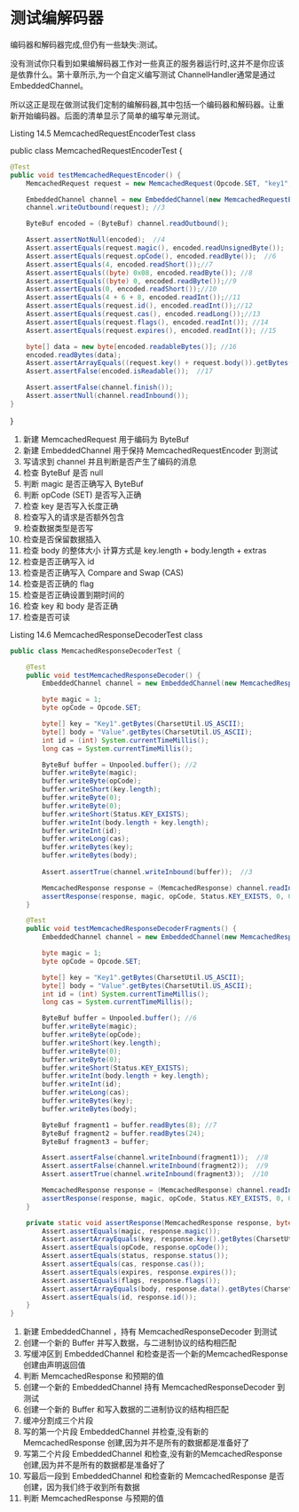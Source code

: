 测试编解码器
====

编码器和解码器完成,但仍有一些缺失:测试。

没有测试你只看到如果编解码器工作对一些真正的服务器运行时,这并不是你应该是依靠什么。第十章所示,为一个自定义编写测试 ChannelHandler通常是通过 EmbeddedChannel。

所以这正是现在做测试我们定制的编解码器,其中包括一个编码器和解码器。让重新开始编码器。后面的清单显示了简单的编写单元测试。

Listing 14.5 MemcachedRequestEncoderTest class

public class MemcachedRequestEncoderTest {

```java
@Test
public void testMemcachedRequestEncoder() {
    MemcachedRequest request = new MemcachedRequest(Opcode.SET, "key1", "value1"); //1

    EmbeddedChannel channel = new EmbeddedChannel(new MemcachedRequestEncoder());  //2
    channel.writeOutbound(request); //3

    ByteBuf encoded = (ByteBuf) channel.readOutbound();

    Assert.assertNotNull(encoded);  //4
    Assert.assertEquals(request.magic(), encoded.readUnsignedByte());  //5
    Assert.assertEquals(request.opCode(), encoded.readByte());  //6
    Assert.assertEquals(4, encoded.readShort());//7
    Assert.assertEquals((byte) 0x08, encoded.readByte()); //8
    Assert.assertEquals((byte) 0, encoded.readByte());//9
    Assert.assertEquals(0, encoded.readShort());//10
    Assert.assertEquals(4 + 6 + 8, encoded.readInt());//11
    Assert.assertEquals(request.id(), encoded.readInt());//12
    Assert.assertEquals(request.cas(), encoded.readLong());//13
    Assert.assertEquals(request.flags(), encoded.readInt()); //14
    Assert.assertEquals(request.expires(), encoded.readInt()); //15

    byte[] data = new byte[encoded.readableBytes()]; //16
    encoded.readBytes(data);
    Assert.assertArrayEquals((request.key() + request.body()).getBytes(CharsetUtil.UTF_8), data);
    Assert.assertFalse(encoded.isReadable());  //17

    Assert.assertFalse(channel.finish());
    Assert.assertNull(channel.readInbound());
}
```
}


1. 新建 MemcachedRequest 用于编码为 ByteBuf
2. 新建 EmbeddedChannel 用于保持 MemcachedRequestEncoder 到测试
3. 写请求到 channel 并且判断是否产生了编码的消息
4. 检查 ByteBuf 是否 null
5. 判断 magic 是否正确写入 ByteBuf
6. 判断 opCode (SET) 是否写入正确
7. 检查 key 是否写入长度正确
8. 检查写入的请求是否额外包含
9. 检查数据类型是否写
10. 检查是否保留数据插入
11. 检查 body 的整体大小 计算方式是 key.length + body.length + extras
12. 检查是否正确写入 id
13. 检查是否正确写入 Compare and Swap (CAS)
14. 检查是否正确的 flag
15. 检查是否正确设置到期时间的
16. 检查 key 和 body 是否正确
17. 检查是否可读

Listing 14.6 MemcachedResponseDecoderTest class

```java
public class MemcachedResponseDecoderTest {

    @Test
    public void testMemcachedResponseDecoder() {
        EmbeddedChannel channel = new EmbeddedChannel(new MemcachedResponseDecoder());  //1

        byte magic = 1;
        byte opCode = Opcode.SET;

        byte[] key = "Key1".getBytes(CharsetUtil.US_ASCII);
        byte[] body = "Value".getBytes(CharsetUtil.US_ASCII);
        int id = (int) System.currentTimeMillis();
        long cas = System.currentTimeMillis();

        ByteBuf buffer = Unpooled.buffer(); //2
        buffer.writeByte(magic);
        buffer.writeByte(opCode);
        buffer.writeShort(key.length);
        buffer.writeByte(0);
        buffer.writeByte(0);
        buffer.writeShort(Status.KEY_EXISTS);
        buffer.writeInt(body.length + key.length);
        buffer.writeInt(id);
        buffer.writeLong(cas);
        buffer.writeBytes(key);
        buffer.writeBytes(body);
        
        Assert.assertTrue(channel.writeInbound(buffer));  //3

        MemcachedResponse response = (MemcachedResponse) channel.readInbound();
        assertResponse(response, magic, opCode, Status.KEY_EXISTS, 0, 0, id, cas, key, body);//4
    }

    @Test
    public void testMemcachedResponseDecoderFragments() {
        EmbeddedChannel channel = new EmbeddedChannel(new MemcachedResponseDecoder()); //5

        byte magic = 1;
        byte opCode = Opcode.SET;

        byte[] key = "Key1".getBytes(CharsetUtil.US_ASCII);
        byte[] body = "Value".getBytes(CharsetUtil.US_ASCII);
        int id = (int) System.currentTimeMillis();
        long cas = System.currentTimeMillis();

        ByteBuf buffer = Unpooled.buffer(); //6
        buffer.writeByte(magic);
        buffer.writeByte(opCode);
        buffer.writeShort(key.length);
        buffer.writeByte(0);
        buffer.writeByte(0);
        buffer.writeShort(Status.KEY_EXISTS);
        buffer.writeInt(body.length + key.length);
        buffer.writeInt(id);
        buffer.writeLong(cas);
        buffer.writeBytes(key);
        buffer.writeBytes(body);

        ByteBuf fragment1 = buffer.readBytes(8); //7
        ByteBuf fragment2 = buffer.readBytes(24);
        ByteBuf fragment3 = buffer;

        Assert.assertFalse(channel.writeInbound(fragment1));  //8
        Assert.assertFalse(channel.writeInbound(fragment2));  //9
        Assert.assertTrue(channel.writeInbound(fragment3));  //10

        MemcachedResponse response = (MemcachedResponse) channel.readInbound();
        assertResponse(response, magic, opCode, Status.KEY_EXISTS, 0, 0, id, cas, key, body);//11
    }

    private static void assertResponse(MemcachedResponse response, byte magic, byte opCode, short status, int expires, int flags, int id, long cas, byte[] key, byte[] body) {
        Assert.assertEquals(magic, response.magic());
        Assert.assertArrayEquals(key, response.key().getBytes(CharsetUtil.US_ASCII));
        Assert.assertEquals(opCode, response.opCode());
        Assert.assertEquals(status, response.status());
        Assert.assertEquals(cas, response.cas());
        Assert.assertEquals(expires, response.expires());
        Assert.assertEquals(flags, response.flags());
        Assert.assertArrayEquals(body, response.data().getBytes(CharsetUtil.US_ASCII));
        Assert.assertEquals(id, response.id());
    }
}
```

1. 新建 EmbeddedChannel ，持有 MemcachedResponseDecoder 到测试
2. 创建一个新的 Buffer 并写入数据，与二进制协议的结构相匹配
3. 写缓冲区到 EmbeddedChannel 和检查是否一个新的MemcachedResponse 创建由声明返回值
4. 判断 MemcachedResponse 和预期的值
5. 创建一个新的 EmbeddedChannel 持有 MemcachedResponseDecoder 到测试
6. 创建一个新的 Buffer 和写入数据的二进制协议的结构相匹配
7. 缓冲分割成三个片段
8. 写的第一个片段 EmbeddedChannel 并检查,没有新的MemcachedResponse 创建,因为并不是所有的数据都是准备好了
9. 写第二个片段 EmbeddedChannel 和检查,没有新的MemcachedResponse 创建,因为并不是所有的数据都是准备好了
10. 写最后一段到 EmbeddedChannel 和检查新的 MemcachedResponse 
是否创建，因为我们终于收到所有数据
11. 判断 MemcachedResponse 与预期的值

